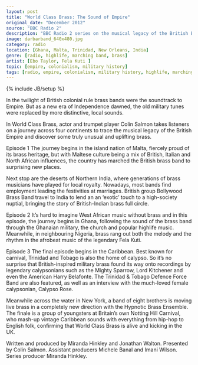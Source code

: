 ```yaml
---
layout: post
title: "World Class Brass: The Sound of Empire"
original_date: "December 2012"
source: "BBC Radio 2"
description: "BBC Radio 2 series on the musical legacy of the British Empire"
image: darbarband_640x480.jpg
category: radio
location: [Ghana, Malta, Trinidad, New Orleans, India]
genre: [radio, highlife, marching band, brass]
artist: [Ebo Taylor, Fela Kuti ]
topic: [empire, colonialism, military history]
tags: [radio, empire, colonialism, military history, highlife, marching band, brass]
---
```

{% include JB/setup %}

In the twilight of British colonial rule brass bands were the soundtrack to Empire. But as a new era of Independence dawned, the old military tunes were replaced by more distinctive, local sounds.

In World Class Brass, actor and trumpet player Colin Salmon takes listeners on a journey across four continents to trace the musical legacy of the British Empire and discover some truly unusual and uplifting brass.

Episode 1
The journey begins in the island nation of Malta, fiercely proud of its brass heritage, but with Maltese culture being a mix of British, Italian and North African influences, the country has marched the British brass band to surprising new places.

Next stop are the deserts of Northern India, where generations of brass musicians have played for local royalty. Nowadays, most bands find employment leading the festivities at marriages. British group Bollywood Brass Band travel to India to lend an an ‘exotic’ touch to a high-society nuptial, bringing the story of British-Indian brass full circle.

Episode 2
It’s hard to imagine West African music without brass and in this episode, the journey begins in Ghana, following the sound of the brass band through the Ghanaian military, the church and popular highlife music. Meanwhile, in neighbouring Nigeria, brass rang out both the melody and the rhythm in the afrobeat music of the legendary Fela Kuti.

Episode 3
The final episode begins in the Caribbean. Best known for carnival, Trinidad and Tobago is also the home of calypso. So it’s no surprise that British-inspired military brass found its way onto recordings by legendary calypsonians such as the Mighty Sparrow, Lord Kitchener and even the American Harry Belafonte. The Trinidad & Tobago Defence Force Band are also featured, as well as an interview with the much-loved female calypsonian, Calypso Rose.

Meanwhile across the water in New York, a band of eight brothers is moving live brass in a completely new direction with the Hypnotic Brass Ensemble. The finale is a group of youngsters at Britain’s own Notting Hill Carnival, who mash-up vintage Caribbean sounds with everything from hip-hop to English folk, confirming that World Class Brass is alive and kicking in the UK.

Written and produced by Miranda Hinkley and Jonathan Walton. Presented by Colin Salmon. Assistant producers Michele Banal and Imani Wilson. Series producer Miranda Hinkley.
